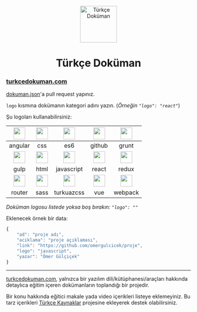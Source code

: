 <p align="center">
<img src="https://omergulcicek.com/img/turkce-dokuman.png" alt="Türkçe Doküman" height="100">
</p>

<h1 align="center">Türkçe Doküman</h1>

<h3><a href="https://turkcedokuman.com/">turkcedokuman.com</a></h3>

<a href="https://github.com/omergulcicek/turkcedokuman/blob/master/dokumanlar.json">dokuman.json</a>'a pull request yapınız.

`logo` kısmına dokümanın kategori adını yazın. (<i>Örneğin `"logo": "react"`</i>)

Şu logoları kullanabilirsiniz:

| <img src="https://omergulcicek.com/img/angular.png" height="32">  | <img src="https://omergulcicek.com/img/css.png" height="32"> | <img src="https://omergulcicek.com/img/es6.png" height="32">  | <img src="https://omergulcicek.com/img/github.png" height="32">  | <img src="https://omergulcicek.com/img/grunt.png" height="32">  |
| :---: | :---: | :---: | :---: | :---: |
| angular  | css  | es6  | github  | grunt  |
| <img src="https://omergulcicek.com/img/gulp.png" height="32">  | <img src="https://omergulcicek.com/img/html.png" height="32">  | <img src="https://omergulcicek.com/img/javascript.png" height="32">  | <img src="https://omergulcicek.com/img/react.png" height="32">  | <img src="https://omergulcicek.com/img/redux.png" height="32">  |
| gulp  | html  | javascript  | react  | redux  |
| <img src="https://omergulcicek.com/img/router.png" height="32">  | <img src="https://omergulcicek.com/img/sass.png" height="32">  | <img src="https://omergulcicek.com/img/turkuazcss.png" height="32">  | <img src="https://omergulcicek.com/img/vue.png" height="32">  | <img src="https://omergulcicek.com/img/webpack.png" height="32">  |
| router  | sass  | turkuazcss  | vue  | webpack  |

<i>Doküman logosu listede yoksa boş bırakın: `"logo": ""`</i>

Eklenecek örnek bir data:

```js
{
    "ad": "proje adı",
    "aciklama": "proje açıklaması",
    "link": "https://github.com/omergulcicek/proje",
    "logo": "javascript",
    "yazar": "Ömer Gülçiçek"
}
```

---

<a href="https://turkcedokuman.com">turkcedokuman.com</a>, yalnızca bir yazılım dili/kütüphanesi/araçları hakkında detaylıca eğitim içeren dokümanların toplandığı bir projedir.

Bir konu hakkında eğitici makale yada video içerikleri listeye eklemeyiniz.
Bu tarz içerikleri <a href="https://github.com/fatihacet/turkcekaynaklar-com">Türkçe Kaynaklar</a> projesine ekleyerek destek olabilirsiniz.
